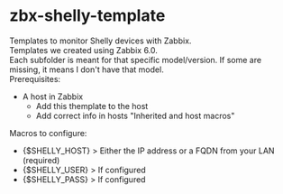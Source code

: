 # zbx-shelly-template
Templates to monitor Shelly devices with Zabbix.</br>
Templates we created using Zabbix 6.0.</br>
Each subfolder is meant for that specific model/version. If some are missing, it means I don't have that model.</br>
Prerequisites:
  - A host in Zabbix
    - Add this themplate to the host
    - Add correct info in hosts "Inherited and host macros"

Macros to configure:
- {$SHELLY_HOST} > Either the IP address or a FQDN from your LAN (required)
- {$SHELLY_USER} > If configured
- {$SHELLY_PASS} > If configured
